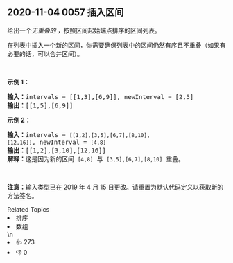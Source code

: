 ## 2020-11-04  0057 插入区间 

<p>给出一个<em>无重叠的 ，</em>按照区间起始端点排序的区间列表。</p>

<p>在列表中插入一个新的区间，你需要确保列表中的区间仍然有序且不重叠（如果有必要的话，可以合并区间）。</p>

<p>&nbsp;</p>

<p><strong>示例&nbsp;1：</strong></p>

<pre><strong>输入：</strong>intervals = [[1,3],[6,9]], newInterval = [2,5]
<strong>输出：</strong>[[1,5],[6,9]]
</pre>

<p><strong>示例&nbsp;2：</strong></p>

<pre><strong>输入：</strong>intervals = <code>[[1,2],[3,5],[6,7],[8,10],[12,16]]</code>, newInterval = <code>[4,8]</code>
<strong>输出：</strong>[[1,2],[3,10],[12,16]]
<strong>解释：</strong>这是因为新的区间 <code>[4,8]</code> 与 <code>[3,5],[6,7],[8,10]</code>&nbsp;重叠。
</pre>

<p>&nbsp;</p>

<p><strong>注意：</strong>输入类型已在 2019 年 4 月 15 日更改。请重置为默认代码定义以获取新的方法签名。</p>
<div><div>Related Topics</div><div><li>排序</li><li>数组</li></div></div>\n<div><li>👍 273</li><li>👎 0</li></div>
